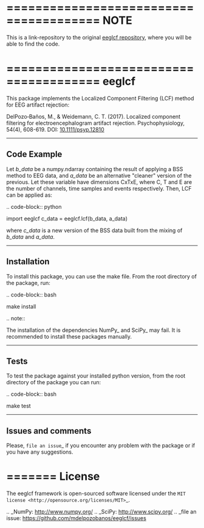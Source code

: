 =======================================
NOTE
=======================================

This is a link-repository to the original [eeglcf repository](https://github.com/mdelpozobanos/eeglcf/),
where you will be able to find the code.

=======================================
eeglcf
=======================================

This package implements the Localized Component Filtering (LCF) method for EEG
artifact rejection:

DelPozo‐Baños, M., & Weidemann, C. T. (2017). Localized component filtering for 
electroencephalogram artifact rejection. Psychophysiology, 54(4), 608-619.
DOI: [10.1111/psyp.12810](https://doi.org/10.1111/psyp.12810)

------------
Code Example
------------

Let *b_data* be a numpy.ndarray containing the result of applying a BSS method
to EEG data, and *a_data* be an alternative "cleaner" version of the previous.
Let these variable have dimensions CxTxE, where C, T and E are the number of
channels, time samples and events respectively. Then, LCF can be applied as:

.. code-block:: python

  import eeglcf
  c_data = eeglcf.lcf(b_data, a_data)

where *c_data* is a new version of the BSS data built from the mixing of
*b_data* and *a_data*.


------------
Installation
------------

To install this package, you can use the make file. From the root directory of
the package, run:

.. code-block:: bash

  make install

.. note::

  The installation of the dependencies NumPy_ and SciPy_ may fail. It
  is recommended to install these packages manually.

-----
Tests
-----

To test the package against your installed python version, from the root
directory of the package you can run:

.. code-block:: bash

  make test

-------------------
Issues and comments
-------------------

Please, `file an issue`_ if you encounter any problem with the package or if
you have any suggestions.

=======
License
=======

The eeglcf framework is open-sourced software licensed
under the `MIT license <http://opensource.org/licenses/MIT>`_.

.. _NumPy: http://www.numpy.org/
.. _SciPy: http://www.scipy.org/
.. _file an issue: https://github.com/mdelpozobanos/eeglcf/issues
